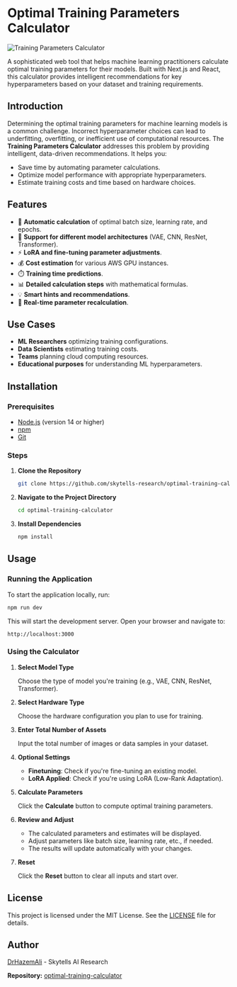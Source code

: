 # Optimal Training Parameters Calculator

![Training Parameters Calculator](https://images.theconversation.com/files/606130/original/file-20240710-17-okh0hd.jpg?ixlib=rb-4.1.0&q=45&auto=format&w=1000&fit=clip)

A sophisticated web tool that helps machine learning practitioners calculate optimal training parameters for their models. Built with Next.js and React, this calculator provides intelligent recommendations for key hyperparameters based on your dataset and training requirements.

## Introduction

Determining the optimal training parameters for machine learning models is a common challenge. Incorrect hyperparameter choices can lead to underfitting, overfitting, or inefficient use of computational resources. The **Training Parameters Calculator** addresses this problem by providing intelligent, data-driven recommendations. It helps you:

- Save time by automating parameter calculations.
- Optimize model performance with appropriate hyperparameters.
- Estimate training costs and time based on hardware choices.

## Features

- 🧮 **Automatic calculation** of optimal batch size, learning rate, and epochs.
- 🔄 **Support for different model architectures** (VAE, CNN, ResNet, Transformer).
- ⚡ **LoRA and fine-tuning parameter adjustments**.
- 💰 **Cost estimation** for various AWS GPU instances.
- ⏱️ **Training time predictions**.
- 📊 **Detailed calculation steps** with mathematical formulas.
- 💡 **Smart hints and recommendations**.
- 🎯 **Real-time parameter recalculation**.

## Use Cases

- **ML Researchers** optimizing training configurations.
- **Data Scientists** estimating training costs.
- **Teams** planning cloud computing resources.
- **Educational purposes** for understanding ML hyperparameters.

## Installation

### Prerequisites

- [Node.js](https://nodejs.org/) (version 14 or higher)
- [npm](https://www.npmjs.com/)
- [Git](https://git-scm.com/)

### Steps

1. **Clone the Repository**

   ```bash
   git clone https://github.com/skytells-research/optimal-training-calculator.git
   ```

2. **Navigate to the Project Directory**

   ```bash
   cd optimal-training-calculator
   ```

3. **Install Dependencies**

   ```bash
   npm install
   ```

## Usage

### Running the Application

To start the application locally, run:

```bash
npm run dev
```

This will start the development server. Open your browser and navigate to:

```
http://localhost:3000
```

### Using the Calculator

1. **Select Model Type**

   Choose the type of model you're training (e.g., VAE, CNN, ResNet, Transformer).

2. **Select Hardware Type**

   Choose the hardware configuration you plan to use for training.

3. **Enter Total Number of Assets**

   Input the total number of images or data samples in your dataset.

4. **Optional Settings**

   - **Finetuning**: Check if you're fine-tuning an existing model.
   - **LoRA Applied**: Check if you're using LoRA (Low-Rank Adaptation).

5. **Calculate Parameters**

   Click the **Calculate** button to compute optimal training parameters.

6. **Review and Adjust**

   - The calculated parameters and estimates will be displayed.
   - Adjust parameters like batch size, learning rate, etc., if needed.
   - The results will update automatically with your changes.

7. **Reset**

   Click the **Reset** button to clear all inputs and start over.

## License

This project is licensed under the MIT License. See the [LICENSE](LICENSE) file for details.

## Author

[DrHazemAli](https://github.com/DrHazemAli) - Skytells AI Research

**Repository:** [optimal-training-calculator](https://github.com/skytells-research/optimal-training-calculator)